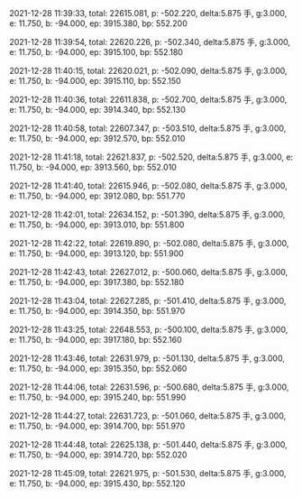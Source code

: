 2021-12-28 11:39:33, total: 22615.081, p: -502.220, delta:5.875 手, g:3.000, e: 11.750, b: -94.000, ep: 3915.380, bp: 552.200

2021-12-28 11:39:54, total: 22620.226, p: -502.340, delta:5.875 手, g:3.000, e: 11.750, b: -94.000, ep: 3915.100, bp: 552.180

2021-12-28 11:40:15, total: 22620.021, p: -502.090, delta:5.875 手, g:3.000, e: 11.750, b: -94.000, ep: 3915.110, bp: 552.150

2021-12-28 11:40:36, total: 22611.838, p: -502.700, delta:5.875 手, g:3.000, e: 11.750, b: -94.000, ep: 3914.340, bp: 552.130

2021-12-28 11:40:58, total: 22607.347, p: -503.510, delta:5.875 手, g:3.000, e: 11.750, b: -94.000, ep: 3912.570, bp: 552.010

2021-12-28 11:41:18, total: 22621.837, p: -502.520, delta:5.875 手, g:3.000, e: 11.750, b: -94.000, ep: 3913.560, bp: 552.010

2021-12-28 11:41:40, total: 22615.946, p: -502.080, delta:5.875 手, g:3.000, e: 11.750, b: -94.000, ep: 3912.080, bp: 551.770

2021-12-28 11:42:01, total: 22634.152, p: -501.390, delta:5.875 手, g:3.000, e: 11.750, b: -94.000, ep: 3913.010, bp: 551.800

2021-12-28 11:42:22, total: 22619.890, p: -502.080, delta:5.875 手, g:3.000, e: 11.750, b: -94.000, ep: 3913.120, bp: 551.900

2021-12-28 11:42:43, total: 22627.012, p: -500.060, delta:5.875 手, g:3.000, e: 11.750, b: -94.000, ep: 3917.380, bp: 552.180

2021-12-28 11:43:04, total: 22627.285, p: -501.410, delta:5.875 手, g:3.000, e: 11.750, b: -94.000, ep: 3914.350, bp: 551.970

2021-12-28 11:43:25, total: 22648.553, p: -500.100, delta:5.875 手, g:3.000, e: 11.750, b: -94.000, ep: 3917.180, bp: 552.160

2021-12-28 11:43:46, total: 22631.979, p: -501.130, delta:5.875 手, g:3.000, e: 11.750, b: -94.000, ep: 3915.350, bp: 552.060

2021-12-28 11:44:06, total: 22631.596, p: -500.680, delta:5.875 手, g:3.000, e: 11.750, b: -94.000, ep: 3915.240, bp: 551.990

2021-12-28 11:44:27, total: 22631.723, p: -501.060, delta:5.875 手, g:3.000, e: 11.750, b: -94.000, ep: 3914.700, bp: 551.970

2021-12-28 11:44:48, total: 22625.138, p: -501.440, delta:5.875 手, g:3.000, e: 11.750, b: -94.000, ep: 3914.720, bp: 552.020

2021-12-28 11:45:09, total: 22621.975, p: -501.530, delta:5.875 手, g:3.000, e: 11.750, b: -94.000, ep: 3915.430, bp: 552.120